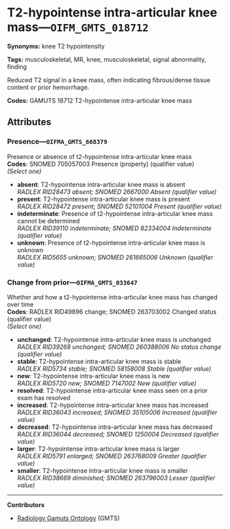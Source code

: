 # T2-hypointense intra-articular knee mass—`OIFM_GMTS_018712`

**Synonyms:** knee T2 hypointensity

**Tags:** musculoskeletal, MR, knee, musculoskeletal, signal abnormality, finding

Reduced T2 signal in a knee mass, often indicating fibrous/dense tissue content or prior hemorrhage.

**Codes:** GAMUTS 18712 T2-hypointense intra-articular knee mass

## Attributes

### Presence—`OIFMA_GMTS_668379`

Presence or absence of t2-hypointense intra-articular knee mass  
**Codes**: SNOMED 705057003 Presence (property) (qualifier value)  
*(Select one)*

- **absent**: T2-hypointense intra-articular knee mass is absent  
_RADLEX RID28473 absent; SNOMED 2667000 Absent (qualifier value)_
- **present**: T2-hypointense intra-articular knee mass is present  
_RADLEX RID28472 present; SNOMED 52101004 Present (qualifier value)_
- **indeterminate**: Presence of t2-hypointense intra-articular knee mass cannot be determined  
_RADLEX RID39110 indeterminate; SNOMED 82334004 Indeterminate (qualifier value)_
- **unknown**: Presence of t2-hypointense intra-articular knee mass is unknown  
_RADLEX RID5655 unknown; SNOMED 261665006 Unknown (qualifier value)_

### Change from prior—`OIFMA_GMTS_033647`

Whether and how a t2-hypointense intra-articular knee mass has changed over time  
**Codes**: RADLEX RID49896 change; SNOMED 263703002 Changed status (qualifier value)  
*(Select one)*

- **unchanged**: T2-hypointense intra-articular knee mass is unchanged  
_RADLEX RID39268 unchanged; SNOMED 260388006 No status change (qualifier value)_
- **stable**: T2-hypointense intra-articular knee mass is stable  
_RADLEX RID5734 stable; SNOMED 58158008 Stable (qualifier value)_
- **new**: T2-hypointense intra-articular knee mass is new  
_RADLEX RID5720 new; SNOMED 7147002 New (qualifier value)_
- **resolved**: T2-hypointense intra-articular knee mass seen on a prior exam has resolved  
- **increased**: T2-hypointense intra-articular knee mass has increased  
_RADLEX RID36043 increased; SNOMED 35105006 Increased (qualifier value)_
- **decreased**: T2-hypointense intra-articular knee mass has decreased  
_RADLEX RID36044 decreased; SNOMED 1250004 Decreased (qualifier value)_
- **larger**: T2-hypointense intra-articular knee mass is larger  
_RADLEX RID5791 enlarged; SNOMED 263768009 Greater (qualifier value)_
- **smaller**: T2-hypointense intra-articular knee mass is smaller  
_RADLEX RID38669 diminished; SNOMED 263796003 Lesser (qualifier value)_

---

**Contributors**

- [Radiology Gamuts Ontology](https://gamuts.net/) (GMTS)